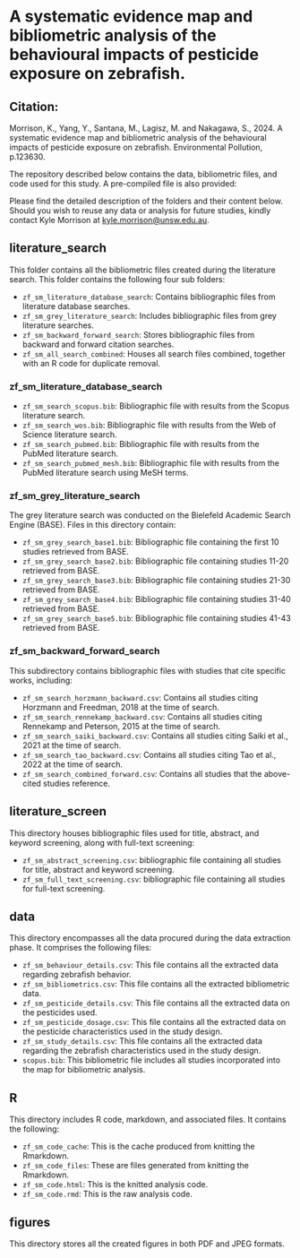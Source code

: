 # A systematic evidence map and bibliometric analysis of the behavioural impacts of pesticide exposure on zebrafish.

## Citation: 
Morrison, K., Yang, Y., Santana, M., Lagisz, M. and Nakagawa, S., 2024. A systematic evidence map and bibliometric analysis of the behavioural impacts of pesticide exposure on zebrafish. Environmental Pollution, p.123630.

The repository described below contains the data, bibliometric files, and code used for this study. A pre-compiled file is also provided:

Please find the detailed description of the folders and their content below. Should you wish to reuse any data or analysis for future studies, kindly contact Kyle Morrison at kyle.morrison@unsw.edu.au.

## literature_search 
This folder contains all the bibliometric files created during the literature search. This folder contains the following four sub folders:
- `zf_sm_literature_database_search`: Contains bibliographic files from literature database searches.
- `zf_sm_grey_literature_search`: Includes bibliographic files from grey literature searches.
- `zf_sm_backward_forward_search`: Stores bibliographic files from backward and forward citation searches.
- `zf_sm_all_search_combined`: Houses all search files combined, together with an R code for duplicate removal.

### zf_sm_literature_database_search
- `zf_sm_search_scopus.bib`: Bibliographic file with results from the Scopus literature search.
- `zf_sm_search_wos.bib`: Bibliographic file with results from the Web of Science literature search.
- `zf_sm_search_pubmed.bib`: Bibliographic file with results from the PubMed literature search.
- `zf_sm_search_pubmed_mesh.bib`: Bibliographic file with results from the PubMed literature search using MeSH terms.

### zf_sm_grey_literature_search
The grey literature search was conducted on the Bielefeld Academic Search Engine (BASE). Files in this directory contain:
- `zf_sm_grey_search_base1.bib`: Bibliographic file containing the first 10 studies retrieved from BASE.
- `zf_sm_grey_search_base2.bib`: Bibliographic file containing studies 11-20 retrieved from BASE.
- `zf_sm_grey_search_base3.bib`: Bibliographic file containing studies 21-30 retrieved from BASE.
- `zf_sm_grey_search_base4.bib`: Bibliographic file containing studies 31-40 retrieved from BASE.
- `zf_sm_grey_search_base5.bib`: Bibliographic file containing studies 41-43 retrieved from BASE.

### zf_sm_backward_forward_search
This subdirectory contains bibliographic files with studies that cite specific works, including:
- `zf_sm_search_horzmann_backward.csv`: Contains all studies citing Horzmann and Freedman, 2018 at the time of search.
- `zf_sm_search_rennekamp_backward.csv`: Contains all studies citing Rennekamp and Peterson, 2015 at the time of search.
- `zf_sm_search_saiki_backward.csv`: Contains all studies citing Saiki et al., 2021 at the time of search.
- `zf_sm_search_tao_backward.csv`: Contains all studies citing Tao et al., 2022 at the time of search.
- `zf_sm_search_combined_forward.csv`: Contains all studies that the above-cited studies reference.

## literature_screen
This directory houses bibliographic files used for title, abstract, and keyword screening, along with full-text screening:
- `zf_sm_abstract_screening.csv`: bibliographic file containing all studies for title, abstract and keyword screening.
- `zf_sm_full_text_screening.csv`: bibliographic file containing all studies for full-text screening. 

## data
This directory encompasses all the data procured during the data extraction phase. It comprises the following files:
- `zf_sm_behaviour_details.csv`: This file contains all the extracted data regarding zebrafish behavior.
- `zf_sm_bibliometrics.csv`: This file contains all the extracted bibliometric data.
- `zf_sm_pesticide_details.csv`: This file contains all the extracted data on the pesticides used.
- `zf_sm_pesticide_dosage.csv`: This file contains all the extracted data on the pesticide characteristics used in the study design.
- `zf_sm_study_details.csv`: This file contains all the extracted data regarding the zebrafish characteristics used in the study design.
- `scopus.bib`: This bibliometric file includes all studies incorporated into the map for bibliometric analysis.

## R
This directory includes R code, markdown, and associated files. It contains the following:
- `zf_sm_code_cache`: This is the cache produced from knitting the Rmarkdown.
- `zf_sm_code_files`: These are files generated from knitting the Rmarkdown.
- `zf_sm_code.html`: This is the knitted analysis code.
- `zf_sm_code.rmd`: This is the raw analysis code.

## figures
This directory stores all the created figures in both PDF and JPEG formats.
